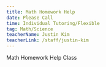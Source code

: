 ```yaml
---
title: Math Homework Help
date: Please Call
time: Individual Tutoring/Flexible
tag: Math/Science
teacherName: Justin Kim
teacherLink: /staff/justin-kim
---
```

M﻿ath Homework Help Class